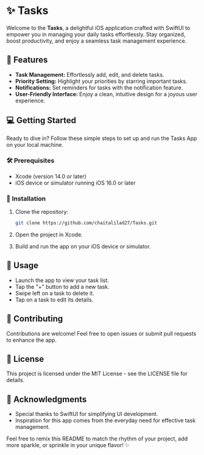 ✨ Tasks
===========

Welcome to the **Tasks**, a delightful iOS application crafted with SwiftUI to empower you in managing your daily tasks effortlessly. Stay organized, boost productivity, and enjoy a seamless task management experience.

🚀 Features
-----------

- **Task Management:** Effortlessly add, edit, and delete tasks.
- **Priority Setting:** Highlight your priorities by starring important tasks.
- **Notifications:** Set reminders for tasks with the notification feature.
- **User-Friendly Interface:** Enjoy a clean, intuitive design for a joyous user experience.

💻 Getting Started
------------------

Ready to dive in? Follow these simple steps to set up and run the Tasks App on your local machine.

### 🛠️ Prerequisites

-   Xcode (version 14.0 or later)
-   iOS device or simulator running iOS 16.0 or later

### 🚀 Installation

1.  Clone the repository:

    ```bash
    git clone https://github.com/chaitalilad27/Tasks.git
2.  Open the project in Xcode.

3.  Build and run the app on your iOS device or simulator.

🤖 Usage
--------

-   Launch the app to view your task list.
-   Tap the "+" button to add a new task.
-   Swipe left on a task to delete it.
-   Tap on a task to edit its details.


🤝 Contributing
---------------

Contributions are welcome! Feel free to open issues or submit pull requests to enhance the app.

📜 License
----------

This project is licensed under the MIT License - see the LICENSE file for details.

🙌 Acknowledgments
------------------

-   Special thanks to SwiftUI for simplifying UI development.
-   Inspiration for this app comes from the everyday need for effective task management.

Feel free to remix this README to match the rhythm of your project, add more sparkle, or sprinkle in your unique flavor! ✨
